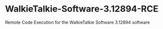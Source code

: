 # WalkieTalkie-Software-3.12894-RCE
Remote Code Execution for the WalkieTalkie Software 3.12894 software
